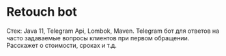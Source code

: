# Retouch bot 

Стек: Java 11, Telegram Api, Lombok, Maven.
Telegram бот для ответов на часто задаваемые вопросы клиентов при первом обращении. Расскажет о стоимости, сроках и т.д.
